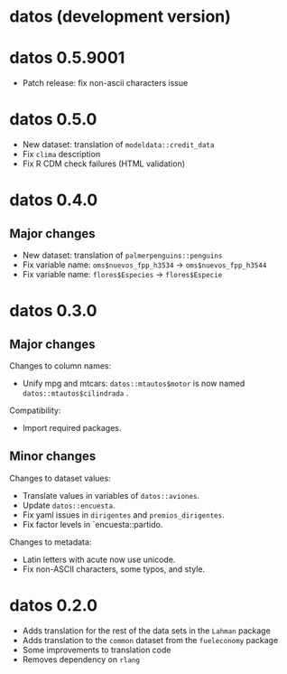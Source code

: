 # datos (development version)

# datos 0.5.9001

* Patch release: fix non-ascii characters issue

# datos 0.5.0

* New dataset: translation of `modeldata::credit_data`
* Fix `clima` description
* Fix R CDM check failures (HTML validation)

# datos 0.4.0

## Major changes

* New dataset: translation of `palmerpenguins::penguins`
* Fix variable name: `oms$nuevos_fpp_h3534` -> `oms$nuevos_fpp_h3544`
* Fix variable name: `flores$Especies` -> `flores$Especie`

# datos 0.3.0

## Major changes

Changes to column names:

* Unify mpg and mtcars: `datos::mtautos$motor` is now named `datos::mtautos$cilindrada` .

Compatibility:

* Import required packages.

## Minor changes

Changes to dataset values:

* Translate values in variables of `datos::aviones`.
* Update `datos::encuesta`.
* Fix yaml issues in `dirigentes` and `premios_dirigentes`.
* Fix factor levels in `encuesta::partido.

Changes to metadata:

* Latin letters with acute now use unicode.
* Fix non-ASCII characters, some typos, and style.

# datos 0.2.0

* Adds translation for the rest of the data sets in the `Lahman` package
* Adds translation to the `common` dataset from the `fueleconomy` package
* Some improvements to translation code
* Removes dependency on `rlang`
